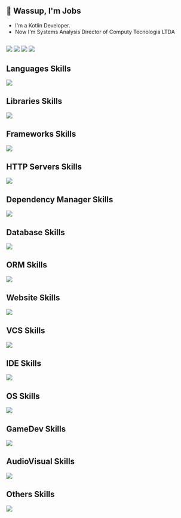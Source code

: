 ## :wave: Wassup, I'm Jobs
- I'm a Kotlin Developer.
- Now I'm Systems Analysis Director of Computy Tecnologia LTDA

##
<div>
  <a href="https://www.instagram.com/jobsonhe4rt" target="_blank"><img src="https://img.shields.io/badge/-Instagram-%23E4405F?style=for-the-badge&logo=instagram&logoColor=white" target="_blank"></a>
  <a href="https://discord.gg/u3yWYmJA" target="_blank"><img src="https://img.shields.io/badge/Discord-7289DA?style=for-the-badge&logo=discord&logoColor=white" target="_blank"></a> 
  <a href = "mailto:jobsonh4rt@gmail.com"><img src="https://img.shields.io/badge/-Gmail-%23333?style=for-the-badge&logo=gmail&logoColor=white" target="_blank"></a>
  <a href="https://www.linkedin.com/in/jobson-marinho-8741701b4/" target="_blank"><img src="https://img.shields.io/badge/-LinkedIn-%230077B5?style=for-the-badge&logo=linkedin&logoColor=white" target="_blank"></a>     
</div>  

## Languages Skills
![](https://skillicons.dev/icons?i=kotlin,java,cs,ts,lua,rust,js,php,cpp)
## Libraries Skills
![](https://skillicons.dev/icons?i=react,nodejs)
## Frameworks Skills
![](https://skillicons.dev/icons?i=dotnet,tauri,electron,spring,laravel,nextjs,nestjs,vite,vue)
## HTTP Servers Skills
![](https://skillicons.dev/icons?i=nginx,maven)
## Dependency Manager Skills
![](https://skillicons.dev/icons?i=gradle,maven,npm,pnpm,yarn)
## Database Skills
![](https://skillicons.dev/icons?i=sqlite,postgres,mysql,redis)
## ORM Skills
![](https://skillicons.dev/icons?i=prisma,hibernate,TypeORM)
## Website Skills
![](https://skillicons.dev/icons?i=html,css,tailwind)
## VCS Skills
![](https://skillicons.dev/icons?i=git,github)
## IDE Skills
![](https://skillicons.dev/icons?i=idea,vscode,eclipse,visualstudio,androidstudio)
## OS Skills
![](https://skillicons.dev/icons?i=linux,debian,ubuntu,arch)
## GameDev Skills
![](https://skillicons.dev/icons?i=unity,unreal,blender,robloxstudio)
## AudioVisual Skills
![](https://skillicons.dev/icons?i=pr,ae,ps)
## Others Skills
![](https://skillicons.dev/icons?i=kafka,docker,kubernetes,discord,bots,graphql,hibernate,styledcomponents,vercel)
